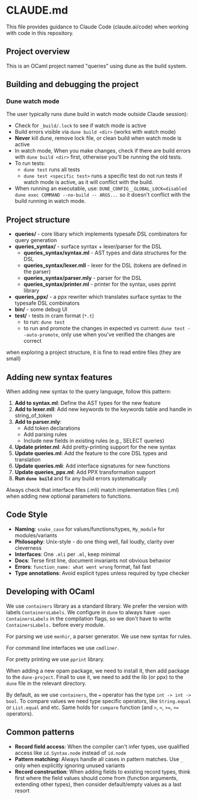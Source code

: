 # CLAUDE.md

This file provides guidance to Claude Code (claude.ai/code) when working with
code in this repository.

## Project overview

This is an OCaml project named "queries" using dune as the build system.

## Building and debugging the project

### Dune watch mode

The user typically runs dune build in watch mode outside Claude session):

- Check for `_build/.lock` to see if watch mode is active
- Build errors visible via `dune build <dir>` (works with watch mode)
- **Never** kill dune, remove lock file, or clean build when watch mode is
  active
- In watch mode, When you make changes, check if there are build errors with
  `dune build <dir>` first, otherwise you'll be running the old tests.
- To run tests:
    - `dune test` runs all tests
    - `dune test <specific test>` runs a specific test
  do not run tests if watch mode is active, as it will conflict with the build.
- When running an executable, use:
    `DUNE_CONFIG__GLOBAL_LOCK=disabled dune exec COMMAND --no-build -- ARGS...`
  so it doesn't conflict with the build running in watch mode.

## Project structure

- **queries/** - core libary which implements typesafe DSL combinators for query generation
- **queries_syntax/** - surface syntax + lexer/parser for the DSL
    - **queries_syntax/syntax.ml** - AST types and data structures for the DSL
    - **queries_syntax/lexer.mll** - lexer for the DSL (tokens are defined in the parser)
    - **queries_syntax/parser.mly** - parser for the DSL
    - **queries_syntax/printer.ml** - printer for the syntax, uses pprint library
- **queries_ppx/** - a ppx rewriter which translates surface syntax to the typesafe DSL combinators
- **bin/** - some debug UI
- **test/** - tests in cram format (`*.t`)
    - to run: `dune test`
    - to run and promote the changes in expected vs current: `dune test --auto-promote`, only use when you've verified the changes are correct

when exploring a project structure, it is fine to read entire files (they are small)

## Adding new syntax features

When adding new syntax to the query language, follow this pattern:

1. **Add to syntax.ml**: Define the AST types for the new feature
2. **Add to lexer.mll**: Add new keywords to the keywords table and handle in string_of_token
3. **Add to parser.mly**: 
   - Add token declarations
   - Add parsing rules
   - Include new fields in existing rules (e.g., SELECT queries)
4. **Update printer.ml**: Add pretty-printing support for the new syntax
5. **Update queries.ml**: Add the feature to the core DSL types and translation
6. **Update queries.mli**: Add interface signatures for new functions
7. **Update queries_ppx.ml**: Add PPX transformation support
8. **Run `dune build`** and fix any build errors systematically

Always check that interface files (.mli) match implementation files (.ml) when adding new optional parameters to functions.

## Code Style

- **Naming**: `snake_case` for values/functions/types, `My_module` for modules/variants
- **Philosophy**: Unix-style - do one thing well, fail loudly, clarity over cleverness
- **Interfaces**: One `.mli` per `.ml`, keep minimal
- **Docs**: Terse first line, document invariants not obvious behavior
- **Errors**: `function_name: what went wrong` format, fail fast
- **Type annotations**: Avoid explicit types unless required by type checker

## Developing with OCaml

We use `containers` library as a standard library. We prefer the version with
labels `ContainersLabels`. We configure in `dune` to always have `-open
ContainersLabels` in the compilation flags, so we don't have to write
`ContainersLabels.` before every module.

For parsing we use `menhir`, a parser generator. We use new syntax for rules.

For command line interfaces we use `cmdliner`.

For pretty printing we use `pprint` library.

When adding a new opam package, we need to install it, then add package to the
`dune-project`. Finall to use it, we need to add the lib (or ppx) to the `dune`
file in the relevant directory.

By default, as we use `containers`, the `=` operator has the type `int -> int
-> bool`. To compare values we need type specific operators, like
`String.equal` or `List.equal` and etc. Same holds for `compare` function (and
`>`, `<`, `>=`, `<=` operators).

## Common patterns

- **Record field access**: When the compiler can't infer types, use qualified access like `id.Syntax.node` instead of `id.node`
- **Pattern matching**: Always handle all cases in pattern matches. Use `_` only when explicitly ignoring unused variants  
- **Record construction**: When adding fields to existing record types, think first where the field values should come from (function arguments, extending other types), then consider default/empty values as a last resort
